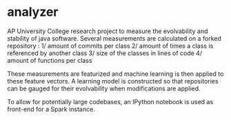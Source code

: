 # analyzer
AP University College research project to measure the evolvability and stability of java software.
Several measurements are calculated on a forked repository :
1/ amount of commits per class
2/ amount of times a class is referenced by another class
3/ size of the classes in lines of code
4/ amount of functions per class

These measurements are featurized and machine learning is then applied to these feature vectors. A learning model is constructed so that repositories can be gauged for their evolvability when modifications are applied.

To allow for potentially large codebases, an IPython notebook is used as front-end for a Spark instance.
